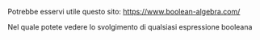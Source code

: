 Potrebbe esservi utile questo sito: https://www.boolean-algebra.com/

Nel quale potete vedere lo svolgimento di qualsiasi espressione booleana

